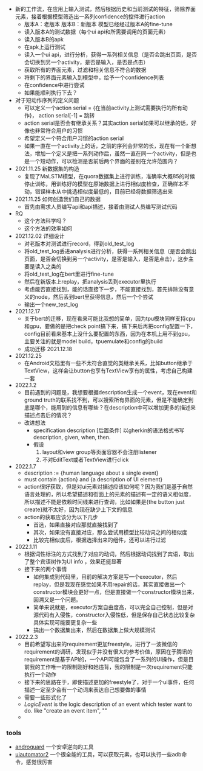 - 新的工作流，在应用上输入测试，然后根据历史和当前测试的特征，筛除界面元素，接着根据模型筛选出一系列confidence的控件进行action
    - 版本A：老版本 版本B：新版本 模型已经经过版本A的fine-tune
    - 读入版本A的测试数据（每个ui api和所需要调用的页面元素）
    - 读入版本B的apk
    - 在apk上运行测试
    - 读入一个ui api，进行分析，获得一系列相关信息（是否会跳出页面，是否会切换到另一个activity，是否是输入，是否是点击）
    - 获取所有的界面元素，过滤和相关信息不符合的数据
    - 将剩下的界面元素输入到模型中，给予一个confidence列表
    - 在confidence中进行尝试
    - 如果能顺利执行下去？
- 对于短动作序列的定义问题
    - 可以定义一个action serial = {在当前activity上测试需要执行的所有动作}， action serial[-1] = 跳转
    - action serial是否会有继承关系？其实action serial如果可以继承的话，好像也非常符合用户的习惯
    - 希望定义一个符合用户习惯的action serial
    - 如果一直在一个activity上的话，之前的序列会非常的长，现在有一个新想法，增加一个定义是把一系列动作后，虽然一直在同一个activity，但是也是一个短动作，可以检测是否前后两个界面的差别在允许范围内？
- 2021.11.25 新数据集的构造
    - 复现了MaLSTM模型，在quora数据集上进行训练，准确率大概85的时候停止训练，用训练好的模型在原始数据上进行相似度检查，正确样本不动，错误样本从中挑选相似度最低的，目前已经将数据筛选出来
- 2021.11.25 如何创造我们自己的数据
    - 首先由需求人员编写api和api描述，接着由测试人员编写测试代码
- RQ
    - 这个方法科学吗？
    - 这个方法的效率如何
- 2021.12.02 详细设计
    - 对老版本对测试进行record，得到old_test_log
    - 将old_test_log丢进analysis进行分析，获得一系列相关信息（是否会跳出页面，是否会切换到另一个activity，是否是输入，是否是点击），这步主要是读入之类的
    - 将old_test_log在bert里进行fine-tune
    - 然后在新版本上replay，把analysis丢到executor里执行
    - 考虑能否直接找到，能的话直接下一步，不能直接找到，首先排除没有意义的node，然后丢到bert里获得信息，然后一个个尝试
    - 输出一个new_test_log
- 2021.12.17
    - 关于bert的迁移，现在看来可能比我想的简单，因为tpu模块同样支持cpu和gpu，要做的是把check point搞下来，搞下来后再把config配置一下，config目前看来基本上没什么要配置的东西，因为在本机上用不到gpu，主要关注的就是model build，tpuemulate和config的build
    - 成功迁移 2021.12.18
- 2021.12.25
    - 在Android文档里有一些不太符合直觉的类继承关系，比如button继承于TextView，这样会让button也享有TextView享有的属性，考虑自己构建一套
- 2022.1.2
    - 目前遇到的问题是，我想要根据description生成一个event，现在event和ground truth的联系找不到，可以搜索所有界面的元素，但是不能确定到底是哪个，能用到的信息有哪些？在description中可以增加更多的描述来描述点击后的情况？
    - 改进想法
      - specification description [后置条件] 以gherkin的语法格式书写description, given, when, then.
      - 假设
        1. layout和view group等页面容器不会注册listener
        2. 不对EditText或者TextView进行click
- 2022.1.7
    - description := {human language about a single event}
    - must contain {action} and {a description of UI element}
    - action很好获取，但是对ui元素对描述应该如何呢？因为我们是基于自然语言处理的，所以希望描述和街面上的元素的描述有一定的语义相似度，所以描述不能是依赖时间线来进行查询，比如如果是{the button just create}就不太好，因为现在缺少上下文的信息
    - action的获取应该分为以下几步
      - 首选，如果直接对应那就直接找到了
      - 其次，如果没有直接对应，那么尝试用模型比较动词之间的相似度
      - 比较完相似度后，根据选择出来的组件，还可以进行过滤
- 2022.1.11
    - 根据词性标注的方式找到了对应的动词，然后根据动词找到了宾语，取出了整个宾语树作为UI info ，效果还挺显著
    - 接下来的两个事情
      - 如何集成到代码里，目前的解决方案是写一个executor，然后replay，但是我现在感觉如果不用repair的话，其实直接做出一个constructor模块会更好一点，但是直接做一个constructor模块出来，回溯又是一个问题。
      - 简单来说就是，executor方案自由度高，可以完全自己控制，但是对源代码有入侵性，constructor入侵性低，但是保存自己状态比较复杂具体实现可能要更复杂一些
      - 搞出一个数据集出来，然后在数据集上做大规模测试
- 2022.2.3
    - 目前希望写出来的requirement更加freestyle，进行了一波微信的requirement的调研，发现似乎并没有很大的参考价值，原因在于腾讯的requirement是基于API的，一个API可能包含了一系列的UI操作，但是目前我的工作唯一的限制刚好和她违背，我的限制是一次requirement只能执行一个动作
    - 接下来的思路在于，即使描述更加的freestyle了，对于一个ui事件，任何描述一定至少会有一个动词来表达自己想要做的事情
    - 需要一些形式化了
    - $Logic Event$ is the logic description of an event which tester want to do. like "create an event item", ""
    - 

### tools
- [androguard](https://github.com/androguard/androguard)  一个安卓逆向的工具
- [uiautomator2](https://github.com/openatx/uiautomator2) 一个很全能的工具，可以获取元素，也可以执行一些adb命令，感觉很厉害